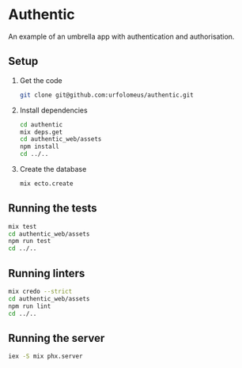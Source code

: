 # Authentic

An example of an umbrella app with authentication and authorisation.

## Setup

1. Get the code

   ```bash
   git clone git@github.com:urfolomeus/authentic.git
   ```

2. Install dependencies

   ```bash
   cd authentic
   mix deps.get
   cd authentic_web/assets
   npm install
   cd ../..
   ```

3. Create the database

   ```bash
   mix ecto.create
   ```

## Running the tests

```bash
mix test
cd authentic_web/assets
npm run test
cd ../..
```

## Running linters

```bash
mix credo --strict
cd authentic_web/assets
npm run lint
cd ../..
```

## Running the server

```bash
iex -S mix phx.server
```
